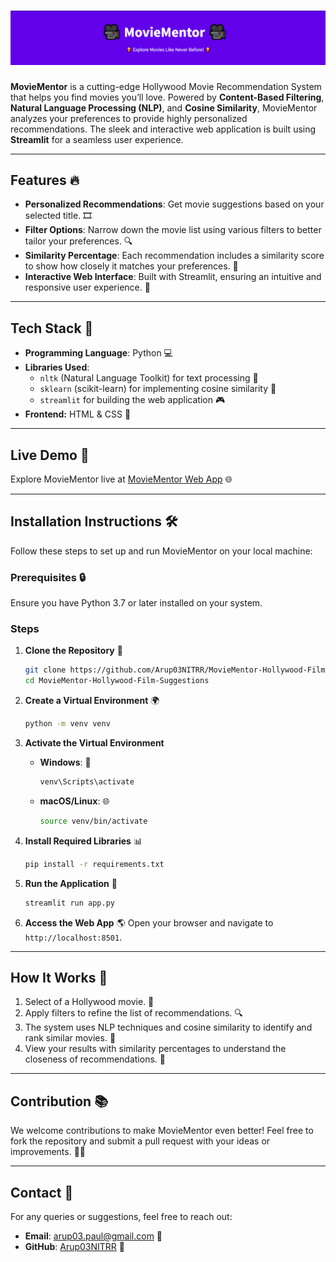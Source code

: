 
# ![🎥 Movie Mentor 🎥](./Images/heading.png)

**MovieMentor** is a cutting-edge Hollywood Movie Recommendation System that helps you find movies you’ll love. Powered by **Content-Based Filtering**, **Natural Language Processing (NLP)**, and **Cosine Similarity**, MovieMentor analyzes your preferences to provide highly personalized recommendations. The sleek and interactive web application is built using **Streamlit** for a seamless user experience.

---

## Features 🔥

- **Personalized Recommendations**: Get movie suggestions based on your selected title. 🎞️
- **Filter Options**: Narrow down the movie list using various filters to better tailor your preferences. 🔍
- **Similarity Percentage**: Each recommendation includes a similarity score to show how closely it matches your preferences. 🔢
- **Interactive Web Interface**: Built with Streamlit, ensuring an intuitive and responsive user experience. 🔄

---

## Tech Stack 🤖

- **Programming Language**: Python 💻
- **Libraries Used**: 
  - `nltk` (Natural Language Toolkit) for text processing 🔬
  - `sklearn` (scikit-learn) for implementing cosine similarity 🔄
  - `streamlit` for building the web application 🎮
- **Frontend:** HTML & CSS 🎨

---

## Live Demo 🚀

Explore MovieMentor live at [MovieMentor Web App](https://moviementor-hollywood-film-suggestions.streamlit.app/)  🌐

---

## Installation Instructions 🛠️

Follow these steps to set up and run MovieMentor on your local machine:

### Prerequisites 🔒
Ensure you have Python 3.7 or later installed on your system.

### Steps 

1. **Clone the Repository** 🔧
   ```bash
   git clone https://github.com/Arup03NITRR/MovieMentor-Hollywood-Film-Suggestions.git
   cd MovieMentor-Hollywood-Film-Suggestions
   ```

2. **Create a Virtual Environment** 🌍
   ```bash
   python -m venv venv
   ```

3. **Activate the Virtual Environment** 
   - **Windows**: 🔧
     ```bash
     venv\Scripts\activate
     ```
   - **macOS/Linux**: 🌐
     ```bash
     source venv/bin/activate
     ```

4. **Install Required Libraries** 📊
   ```bash
   pip install -r requirements.txt
   ```

5. **Run the Application** 🔄
   ```bash
   streamlit run app.py
   ```

6. **Access the Web App** 🌎
   Open your browser and navigate to `http://localhost:8501`.

---

## How It Works 🎩

1. Select of a Hollywood movie. 🎥
2. Apply filters to refine the list of recommendations. 🔍
3. The system uses NLP techniques and cosine similarity to identify and rank similar movies. 🔬
4. View your results with similarity percentages to understand the closeness of recommendations. 🔢

---

## Contribution 📚

We welcome contributions to make MovieMentor even better! Feel free to fork the repository and submit a pull request with your ideas or improvements. 👨‍💻

---

## Contact 📧

For any queries or suggestions, feel free to reach out:

- **Email**: arup03.paul@gmail.com 📧
- **GitHub**: [Arup03NITRR](https://github.com/Arup03NITRR) 🔧

